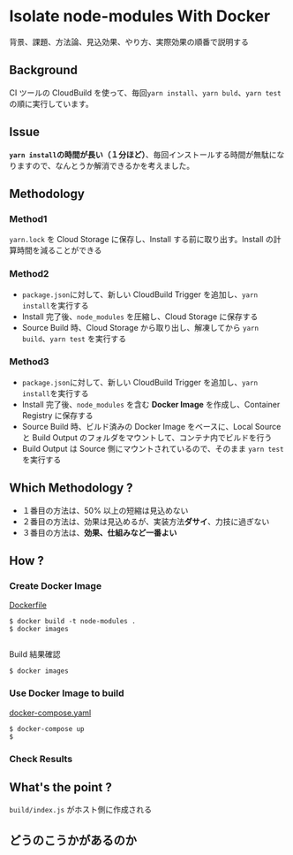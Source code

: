 # Isolate node-modules With Docker

背景、課題、方法論、見込効果、やり方、実際効果の順番で説明する

## Background

CI ツールの CloudBuild を使って、毎回`yarn install`、`yarn buld`、`yarn test`の順に実行しています。

## Issue

**`yarn install`の時間が長い（１分ほど）**、毎回インストールする時間が無駄になりますので、なんとうか解消できるかを考えました。

## Methodology

### Method1

`yarn.lock` を Cloud Storage に保存し、Install する前に取り出す。Install の計算時間を減ることができる

### Method2

- `package.json`に対して、新しい CloudBuild Trigger を追加し、`yarn install`を実行する
- Install 完了後、`node_modules` を圧縮し、Cloud Storage に保存する
- Source Build 時、Cloud Storage から取り出し、解凍してから `yarn build`、`yarn test` を実行する

### Method3

- `package.json`に対して、新しい CloudBuild Trigger を追加し、`yarn install`を実行する
- Install 完了後、`node_modules` を含む **Docker Image** を作成し、Container Registry に保存する
- Source Build 時、ビルド済みの Docker Image をベースに、Local Source と Build Output のフォルダをマウントして、コンテナ内でビルドを行う
- Build Output は Source 側にマウントされているので、そのまま `yarn test`を実行する

## Which Methodology ?

- １番目の方法は、50% 以上の短縮は見込めない
- ２番目の方法は、効果は見込めるが、実装方法**ダサイ**、力技に過ぎない
- ３番目の方法は、**効果、仕組みなど一番よい**

## How ?

### Create Docker Image

[Dockerfile](./Dockerfile)

```
$ docker build -t node-modules .
$ docker images


```

Build 結果確認

```
$ docker images
```

### Use Docker Image to build

[docker-compose.yaml](./docker-compose.yaml)

```
$ docker-compose up
$
```

### Check Results

## What's the point ?

`build/index.js` がホスト側に作成される

## どうのこうかがあるのか
